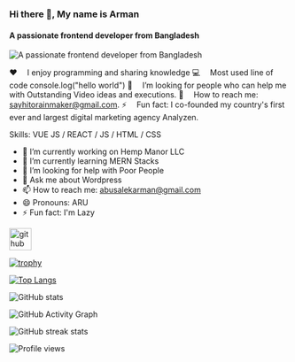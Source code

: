 ### Hi there 👋, My name is Arman
#### A passionate frontend developer from Bangladesh
![A passionate frontend developer from Bangladesh](https://arturssmirnovs.github.io/github-profile-readme-generator/images/banner.png)

♥️  I enjoy programming and sharing knowledge
💻  Most used line of code console.log("hello world")
🤔  I’m looking for people who can help me with Outstanding Video ideas and executions.
📧  How to reach me: sayhitorainmaker@gmail.com.
⚡  Fun fact: I co-founded my country's first ever and largest digital marketing agency Analyzen.

Skills: VUE JS / REACT / JS / HTML / CSS

- 🔭 I’m currently working on Hemp Manor LLC 
- 🌱 I’m currently learning MERN Stacks 
- 🤔 I’m looking for help with Poor People 
- 💬 Ask me about Wordpress 
- 📫 How to reach me: abusalekarman@gmail.com 
- 😄 Pronouns: ARU 
- ⚡ Fun fact: I'm Lazy 


[<img src='https://cdn.jsdelivr.net/npm/simple-icons@3.0.1/icons/github.svg' alt='github' height='40'>](https://github.com/arman-aru)  

[![trophy](https://github-profile-trophy.vercel.app/?username=arman-aru)](https://github.com/ryo-ma/github-profile-trophy)

[![Top Langs](https://github-readme-stats.vercel.app/api/top-langs/?username=arman-aru)](https://github.com/anuraghazra/github-readme-stats)

![GitHub stats](https://github-readme-stats.vercel.app/api?username=arman-aru&show_icons=true)  

![GitHub Activity Graph](https://activity-graph.herokuapp.com/graph?username=arman-aru)  

![GitHub streak stats](https://github-readme-streak-stats.herokuapp.com/?user=arman-aru)  

![Profile views](https://gpvc.arturio.dev/arman-aru)  
